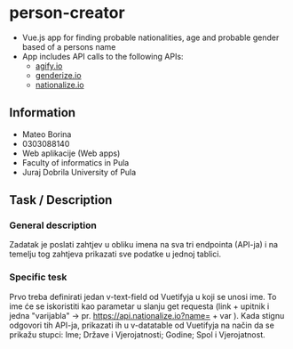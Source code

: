 # person-creator

* Vue.js app for finding probable nationalities, age and probable gender based of a persons name
* App includes API calls to the following APIs:
  * [agify.io](https://agify.io/)
  * [genderize.io](https://genderize.io/)
  * [nationalize.io](https://nationalize.io/)

## Information

* Mateo Borina
* 0303088140
* Web aplikacije (Web apps)
* Faculty of informatics in Pula
* Juraj Dobrila University of Pula

## Task / Description

### General description

Zadatak je poslati zahtjev u obliku imena na sva tri endpointa (API-ja) i na temelju tog zahtjeva prikazati sve podatke u jednoj tablici.

### Specific tesk

Prvo treba definirati jedan v-text-field od Vuetifyja u koji se unosi ime. To ime će se iskoristiti kao parametar u slanju get requesta (link + upitnik i jedna "varijabla" -> pr. https://api.nationalize.io?name= + var ). Kada stignu odgovori tih API-ja, prikazati ih u v-datatable od Vuetifyja na način da se prikažu stupci: Ime; Države i Vjerojatnosti; Godine; Spol i Vjerojatnost.
